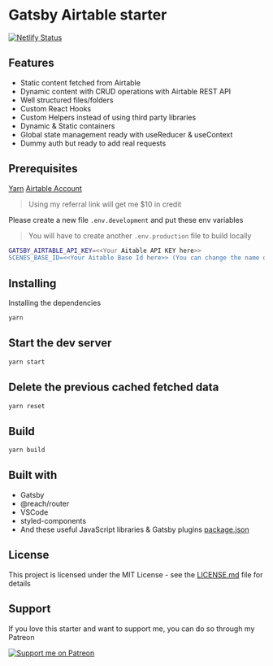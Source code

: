 # Gatsby Airtable starter

[![Netlify Status](https://api.netlify.com/api/v1/badges/246515cd-93a8-4449-bed8-96567307b1e1/deploy-status)](https://app.netlify.com/sites/gatsby-airtable-starter/deploys)

## Features

- Static content fetched from Airtable
- Dynamic content with CRUD operations with Airtable REST API
- Well structured files/folders
- Custom React Hooks
- Custom Helpers instead of using third party libraries
- Dynamic & Static containers
- Global state management ready with useReducer & useContext
- Dummy auth but ready to add real requests

## Prerequisites

[Yarn](https://yarnpkg.com/en/)
[Airtable Account](https://airtable.com/invite/r/HZvSWsO8)

> Using my referral link will get me \$10 in credit

Please create a new file `.env.development` and put these env variables

> You will have to create another `.env.production` file to build locally

```bash
GATSBY_AIRTABLE_API_KEY=<<Your Aitable API KEY here>>
SCENES_BASE_ID=<<Your Aitable Base Id here>> (You can change the name of this env if you wish, but make sure to change it within the code as well)
```

## Installing

Installing the dependencies

```bash
yarn
```

## Start the dev server

```bash
yarn start
```

## Delete the previous cached fetched data

```bash
yarn reset
```

## Build

```bash
yarn build
```

## Built with

- Gatsby
- @reach/router
- VSCode
- styled-components
- And these useful JavaScript libraries & Gatsby plugins [package.json](package.json)

## License

This project is licensed under the MIT License - see the [LICENSE.md](LICENSE.md) file for details

## Support

If you love this starter and want to support me, you can do so through my Patreon

[![Support me on Patreon](https://c5.patreon.com/external/logo/become_a_patron_button.png)](https://www.patreon.com/smakosh)
